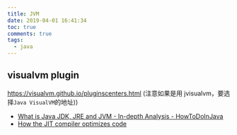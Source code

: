 ```yaml
---
title: JVM
date: 2019-04-01 16:41:34
toc: true
comments: true
tags:
  - java
---
```


## visualvm plugin

https://visualvm.github.io/pluginscenters.html 
(注意如果是用 jvisualvm，要选择`Java VisualVM`的地址))

- [What is Java JDK, JRE and JVM - In-depth Analysis - HowToDoInJava](https://howtodoinjava.com/java/basics/jdk-jre-jvm/)
- [How the JIT compiler optimizes code](https://www.ibm.com/support/knowledgecenter/en/SSYKE2_8.0.0/com.ibm.java.vm.80.doc/docs/jit_optimize.html)
